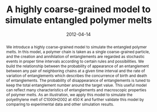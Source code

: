 ---
title: "A highly coarse-grained model to simulate entangled polymer melts"
authors:
- 朱有亮
- Hong Liu
- Zhong-Yuan Lu
date: "2012-04-14"
doi: "10.1063/1.3702942"
publish_types: ["期刊文章"]
publication: "The Journal of Chemical Physics"
abstract: "We introduce a highly coarse-grained model to simulate the  entangled polymer melts. In this model, a polymer chain is taken as a  single coarse-grained particle, and the creation and annihilation of  entanglements are regarded as stochastic events in proper time intervals  according to certain rules and possibilities. We build the relationship  between the probability of appearance of an entanglement between any  pair of neighboring chains at a given time interval and the rate of  variation of entanglements which describes the concurrence of birth and  death of entanglements. The probability of disappearance of  entanglements is tuned to keep the total entanglement number around the  target value. This useful model can reflect many characteristics of  entanglements and macroscopic properties of polymer melts. As an  illustration, we apply this model to simulate the polyethylene melt of  C1000H2002 at 450 K and further validate this model by comparing to  experimental data and other simulation results."
url_pdf: "https://pubs.aip.org/jcp/article/136/14/144903/191035/A-highly-coarse-grained-model-to-simulate"
---